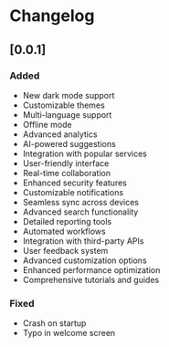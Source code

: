 # Changelog

## [0.0.1]
### Added
- New dark mode support
- Customizable themes
- Multi-language support
- Offline mode
- Advanced analytics
- AI-powered suggestions
- Integration with popular services
- User-friendly interface
- Real-time collaboration
- Enhanced security features
- Customizable notifications
- Seamless sync across devices
- Advanced search functionality
- Detailed reporting tools
- Automated workflows
- Integration with third-party APIs
- User feedback system
- Advanced customization options
- Enhanced performance optimization
- Comprehensive tutorials and guides

### Fixed
- Crash on startup
- Typo in welcome screen
